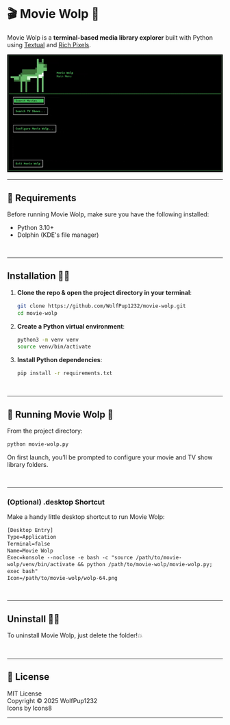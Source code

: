 # 🎬 Movie Wolp 🐺

Movie Wolp is a **terminal-based media library explorer** built with Python using [Textual](https://textual.textualize.io/) and [Rich Pixels](https://pypi.org/project/rich-pixels/).

![Movie Wolp Demo GIF](./demo.gif)

---

## 🦴 Requirements

Before running Movie Wolp, make sure you have the following installed:

- Python 3.10+
- Dolphin (KDE's file manager)

&nbsp;

---

## Installation 🦮🧰

1. **Clone the repo & open the project directory in your terminal**:
   ```bash
   git clone https://github.com/WolfPup1232/movie-wolp.git
   cd movie-wolp
   ```

2. **Create a Python virtual environment**:
   ```bash
   python3 -m venv venv
   source venv/bin/activate
   ```

3. **Install Python dependencies**:
   ```bash
   pip install -r requirements.txt
   ```

   &nbsp;

---

## 🐾 Running Movie Wolp 🐾

From the project directory:

```bash
python movie-wolp.py
```

On first launch, you’ll be prompted to configure your movie and TV show library folders.

&nbsp;

---

### (Optional) .desktop Shortcut

Make a handy little desktop shortcut to run Movie Wolp:

```
[Desktop Entry]
Type=Application
Terminal=false
Name=Movie Wolp
Exec=konsole --noclose -e bash -c "source /path/to/movie-wolp/venv/bin/activate && python /path/to/movie-wolp/movie-wolp.py; exec bash"
Icon=/path/to/movie-wolp/wolp-64.png
```

&nbsp;

---

## Uninstall 🧹💨



To uninstall Movie Wolp, just delete the folder!💥

&nbsp;

---

## 📜 License

MIT License  
Copyright © 2025 WolfPup1232  
Icons by Icons8

---
